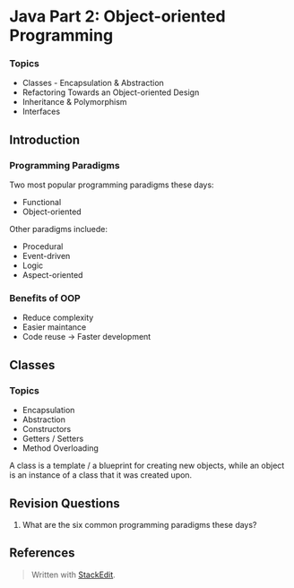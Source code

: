 # Java Part 2: Object-oriented Programming

### Topics
- Classes - Encapsulation & Abstraction
- Refactoring Towards an Object-oriented Design
- Inheritance & Polymorphism
- Interfaces


## Introduction 

### Programming Paradigms

Two most popular programming paradigms these days:
- Functional
- Object-oriented 

Other paradigms incluede:

- Procedural
- Event-driven
- Logic
- Aspect-oriented

### Benefits of OOP

- Reduce complexity
- Easier maintance
- Code reuse $\rightarrow$ Faster development

## Classes

### Topics

- Encapsulation
- Abstraction
- Constructors
- Getters / Setters
- Method Overloading

A class is a template / a blueprint for creating new objects, while an object is an instance of a class that it was created upon.






## Revision Questions

1. What are the six common programming paradigms these days?





## References






> Written with [StackEdit](https://stackedit.io/).
<!--stackedit_data:
eyJoaXN0b3J5IjpbLTE5MDk4NTAyMTAsMTM3Njc4NzIyLDE0Nz
IyNzg3NDYsLTI3ODU5MTI2OSw3NjkzMDk2MTIsMTYzNTI4MjM4
MiwxNTUxMjE0MTcyLDkxMjI2NTgyNCwtMTkwODQ2NDU1OV19
-->